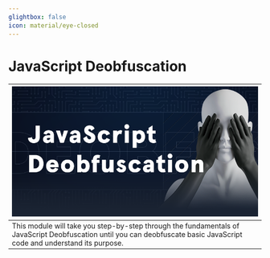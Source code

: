 ```yaml
---
glightbox: false
icon: material/eye-closed
---
```


# JavaScript Deobfuscation

| [![](assets/logo.png)](https://academy.hackthebox.com/course/preview/javascript-deobfuscation) |
|---|
| This module will take you step-by-step through the fundamentals of JavaScript Deobfuscation until you can deobfuscate basic JavaScript code and understand its purpose. |
